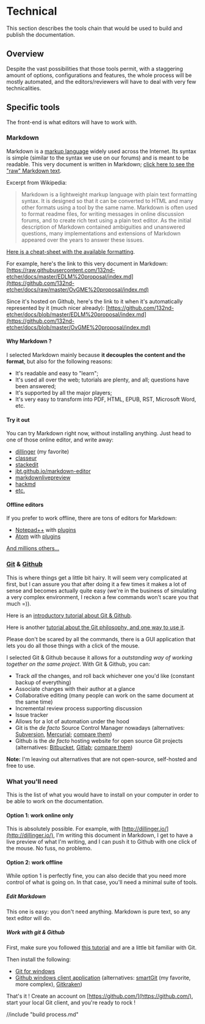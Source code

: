 

# Technical

This section describes the tools chain that would 
be used to build and publish the documentation.

## Overview

Despite the vast possibilities that those tools 
permit, with a staggering amount of options, 
configurations and features, the whole process will 
be mostly automated, and the editors/reviewers will 
have to deal with very few technicalities.

## Specific tools

The front-end is what editors will have to work with.

### Markdown

Markdown is a [markup language](https://en.wikipedia.org/wiki/Markup_language) 
widely used across the Internet. Its syntax is simple (similar to 
the syntax we use on our forums) and is meant to be readable. This 
very document is written in Markdown; [click here to see the "raw" 
Markdown text](https://raw.githubusercontent.com/132nd-etcher/docs/develop/EDLM.md).

Excerpt from Wikipedia:

> Markdown is a lightweight markup language with plain text 
formatting syntax. It is designed so that it can be converted 
to HTML and many other formats using a tool by the same name. 
Markdown is often used to format readme files, for writing 
messages in online discussion forums, and to create rich text 
using a plain text editor. As the initial description of Markdown 
contained ambiguities and unanswered questions, many implementations 
and extensions of Markdown appeared over the years to answer these issues.

[Here is a cheat-sheet with the available formatting](https://github.com/adam-p/markdown-here/wiki/Markdown-Cheatsheet).

For example, here's the link to this very document in Markdown: 
[https://raw.githubusercontent.com/132nd-etcher/docs/master/EDLM%20proposal/index.md](https://github.com/132nd-etcher/docs/raw/master/OvGME%20proposal/index.md)

Since it's hosted on Github, here's the link to it when it's 
automatically represented by it (much nicer already): 
[https://github.com/132nd-etcher/docs/blob/master/EDLM%20proposal/index.md](https://github.com/132nd-etcher/docs/blob/master/OvGME%20proposal/index.md)

#### Why Markdown ?

I selected Markdown mainly because **it decouples the content 
and the format**, but also for the following reasons:

* It's readable and easy to "learn";
* It's used all over the web; tutorials are plenty, and all;
questions have been answered;
* It's supported by all the major players;
* It's very easy to transform into PDF, HTML, EPUB, RST, Microsoft Word, etc.

#### Try it out

You can try Markdown right now, without installing anything. 
Just head to one of those online editor, and write away:

* [dillinger](http://dillinger.io/) (my favorite)
* [classeur](http://classeur.io/)
* [stackedit](https://stackedit.io/editor#)
* [jbt.github.io/markdown-editor](https://jbt.github.io/markdown-editor/)
* [markdownlivepreview](http://markdownlivepreview.com/)
* [hackmd](https://hackmd.io/)
* [etc.](https://www.google.be/search?q=markdown+online+editor&amp;rlz=1C1GGRV_enBE752BE752&amp;oq=markdown+online+editor&amp;aqs=chrome.0.0j69i61j69i60j69i61j0l2.2135j0j7&amp;sourceid=chrome&amp;ie=UTF-8)

#### Offline editors

If you prefer to work offline, there are tons of editors for Markdown:

* [Notepad++](https://notepad-plus-plus.org/) with [plugins](https://www.google.be/search?q=notepad%2B%2B+markdown)
* [Atom](https://atom.io/) with [plugins](https://www.google.be/search?rlz=1C1GGRV_enBE752BE752&amp;q=atom+markdown)

[And millions others...](https://www.google.be/search?q=markdown+editor+windows)

### [Git](https://git-scm.com/) &amp; [Github](https://github.com/)

This is where things get a little bit hairy. It will seem very 
complicated at first, but I can assure you that after doing it a 
few times it makes a lot of sense and becomes actually quite easy 
(we're in the business of simulating a very complex environment, 
I reckon a few commands won't scare you that much =)).

Here is an [introductory tutorial about Git &amp; Github](https://guides.github.com/activities/hello-world/).

Here is another [tutorial about the Git philosophy, and one way to use it](http://thepilcrow.net/explaining-basic-concepts-git-and-github/).

Please don't be scared by all the commands, there is a GUI application 
that lets you do all those things with a click of the mouse.

I selected Git &amp; Github because it allows for a *outstanding way 
of working together on the same project*. With Git &amp; Github, you can:

* Track *all* the changes, and roll back whichever one you'd like (constant backup of everything)
* Associate changes with their author at a glance
* Collaborative editing (many people can work on the same document at the same time)
* Incremental review process supporting discussion
* Issue tracker
* Allows for a lot of automation under the hood
* Git is the *de facto* Source Control Manager nowadays (alternatives: 
[Subversion](https://subversion.apache.org/), 
[Mercurial](http://hginit.com/); 
[compare them](https://www.google.be/search?q=git+vs+subversion+vs+mercurial))
* Github is the *de facto* hosting website for open source 
Git projects (alternatives: [Bitbucket](https://bitbucket.org/product), 
[Gitlab](https://about.gitlab.com/); 
[compare them](https://www.google.be/search?q=gitlab+vs+github+vs+bitbucket))

**Note:** I'm leaving out alternatives that are not 
open-source, self-hosted and free to use.

### What you'll need

This is the list of what you would have to install 
on your computer in order to be able to work on the documentation.

#### Option 1: work online only

This is absolutely possible. For example, with [http://dillinger.io/](http://dillinger.io/), 
I'm writing this document in Markdown, I get to have a live preview 
of what I'm writing, and I can push it to Github with one click of 
the mouse. No fuss, no problemo.

#### Option 2: work offline

While option 1 is perfectly fine, you can also decide that you 
need more control of what is going on. In that case, you'll 
need a minimal suite of tools.

##### Edit Markdown

This one is easy: you don't need anything. Markdown is pure 
text, so any text editor will do.

##### Work with git & Github

First, make sure you followed 
[this tutorial](https://guides.github.com/activities/hello-world/) 
and are a little bit familiar with Git.

Then install the following:

* [Git for windows](https://git-scm.com/download/win)
* [Github windows client application](https://desktop.github.com/) 
(alternatives: [smartGit](http://www.syntevo.com/smartgit/) 
(my favorite, more complex), [Gitkraken](https://www.gitkraken.com/))

That's it ! Create an account on [https://github.com/](https://github.com/), 
start your local Git client, and you're ready to rock !

//include "build process.md"